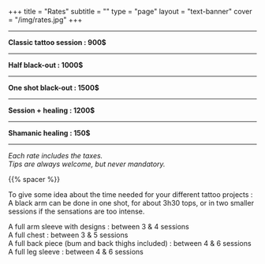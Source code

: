 +++
title = "Rates"
subtitle = ""
type = "page"
layout = "text-banner"
cover = "/img/rates.jpg"
+++

----

**Classic tattoo session : 900$**  

----

**Half black-out : 1000$**  

----

**One shot black-out : 1500$**  

----

**Session + healing : 1200$**  

----

**Shamanic healing : 150$** 

----


*Each rate includes the taxes.*  
*Tips are always welcome, but never mandatory.*  


{{% spacer %}}  


To give some idea about the time needed for your different tattoo projects :  
A black arm can be done in one shot, for about 3h30 tops, or in two smaller sessions if the sensations are too intense.  

A full arm sleeve with designs : between 3 & 4 sessions  
A full chest : between 3 & 5 sessions  
A full back piece (bum and back thighs included) : between 4 & 6 sessions  
A full leg sleeve : between 4 & 6 sessions
